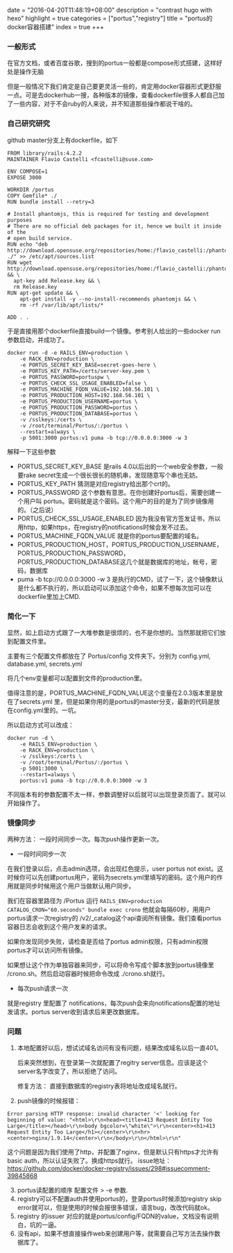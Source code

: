 
date = "2016-04-20T11:48:19+08:00"
description = "contrast hugo with hexo"
highlight = true
categories = ["portus","registry"]
title = "portus的docker容器搭建"
index = true
+++

### 一般形式

在官方文档，或者百度谷歌，搜到的portus一般都是compose形式搭建，这样好处是操作无脑

但是一般情况下我们肯定是自己要更灵活一些的，肯定用docker容器形式更舒服一点。可是去dockerhub一搜，各种版本的镜像，查看dockerfile很多人都自己加了一些内容，对于不会ruby的人来说，并不知道那些操作都说干啥的。

### 自己研究研究

github master分支上有dockerfile，如下
```
FROM library/rails:4.2.2
MAINTAINER Flavio Castelli <fcastelli@suse.com>

ENV COMPOSE=1
EXPOSE 3000

WORKDIR /portus
COPY Gemfile* ./
RUN bundle install --retry=3

# Install phantomjs, this is required for testing and development purposes
# There are no official deb packages for it, hence we built it inside of the
# open build service.
RUN echo "deb http://download.opensuse.org/repositories/home:/flavio_castelli:/phantomjs/Debian_8.0/ ./" >> /etc/apt/sources.list
RUN wget http://download.opensuse.org/repositories/home:/flavio_castelli:/phantomjs/Debian_8.0/Release.key && \
  apt-key add Release.key && \
  rm Release.key
RUN apt-get update && \
    apt-get install -y --no-install-recommends phantomjs && \
    rm -rf /var/lib/apt/lists/*

ADD . .
```

于是直接用那个dockerfile直接build一个镜像。参考别人给出的一些docker run参数启动，并成功了。

```
docker run -d -e RAILS_ENV=production \
	-e RACK_ENV=production \
	-e PORTUS_SECRET_KEY_BASE=secret-goes-here \
	-e PORTUS_KEY_PATH=/certs/server-key.pem \
	-e PORTUS_PASSWORD=portuspw \
	-e PORTUS_CHECK_SSL_USAGE_ENABLED=false \
	-e PORTUS_MACHINE_FQDN_VALUE=192.168.56.101 \
	-e PORTUS_PRODUCTION_HOST=192.168.56.101 \
	-e PORTUS_PRODUCTION_USERNAME=portus \
	-e PORTUS_PRODUCTION_PASSWORD=portus \
	-e PORTUS_PRODUCTION_DATABASE=portus \
	-v /sslkeys:/certs \
	-v /root/terminal/Portus/:/portus \
	--restart=always \
	-p 5001:3000 portus:v1 puma -b tcp://0.0.0.0:3000 -w 3
```

解释一下这些参数

* PORTUS_SECRET_KEY_BASE 是rails 4.0以后出的一个web安全参数，一般要rake secret生成一个很长很长的随机串，发现随意写个串也无妨。
* PORTUS_KEY_PATH 猜测是对应registry给出那个crt的。
* PORTUS_PASSWORD 这个参数有意思。在你创建好portus后，需要创建一个用户叫 portus。密码就是这个密码。这个用户的目的是为了同步镜像用的。（之后说）
* PORTUS_CHECK_SSL_USAGE_ENABLED 因为我没有官方签发证书，所以用http，如果https，在registry的notifications时候会发不过去。
* PORTUS_MACHINE_FQDN_VALUE 就是你的portus要配置的域名。
* PORTUS_PRODUCTION_HOST，PORTUS_PRODUCTION_USERNAME，PORTUS_PRODUCTION_PASSWORD，PORTUS_PRODUCTION_DATABASE这几个就是数据库的地址，帐号，密码，数据库
* puma -b tcp://0.0.0.0:3000 -w 3 是执行的CMD，试了一下，这个镜像默认是什么都不执行的，所以启动可以添加这个命令，如果不想每次加可以在dockerfile里加上CMD.

### 简化一下

显然，如上启动方式跟了一大堆参数是很烦的，也不是你想的。当然那就把它们放到配置文件里。

主要有三个配置文件都放在了 Portus/config 文件夹下。分别为 config.yml, database.yml, secrets.yml

将几个env变量都可以配置到文件的production里。

值得注意的是，PORTUS_MACHINE_FQDN_VALUE这个变量在2.0.3版本里是放在了secrets.yml 里，但是如果你用的是portus的master分支，最新的代码是放在config.yml里的。一坑。

所以启动方式可以改成：

```
docker run -d \
	-e RAILS_ENV=production \
	-e RACK_ENV=production \
	-v /sslkeys:/certs \
	-v /root/terminal/Portus/:/portus \
	-p 5001:3000 \
	--restart=always \
	portus:v1 puma -b tcp://0.0.0.0:3000 -w 3
```

不同版本有的参数配置不太一样，参数调整好以后就可以出现登录页面了。就可以开始操作了。

### 镜像同步

两种方法： 一段时间同步一次。每次push操作更新一次。

* 一段时间同步一次

在我们登录以后，点击admin选项，会出现红色提示，user portus not exist。这时候你可以先创建portus用户，密码为secrets.yml里填写的密码。这个用户的作用就是同步时候用这个用户当做默认用户同步。

我们在容器里路径为 /Portus 运行 `RAILS_ENV=production CATALOG_CRON="60.seconds" bundle exec crono` 他就会每隔60秒，用用户portus请求一次registry的 /v2/_catalog这个api查阅所有镜像。我们查看portus 容器日志会收到这个用户发来的请求。

如果你发现同步失败，请检查是否给了portus admin权限，只有admin权限portus才可以访问所有镜像。

如果想让这个作为单独容器来同步，可以将命令写成个脚本放到portus镜像里 /crono.sh。然后启动容器时候把命令改成 ./crono.sh就行。

* 每次push请求一次

就是registry 里配置了 notifications，每次push会来向notifications配置的地址发请求。portus server收到请求后来更改数据库。



### 问题

1. 本地配置好以后，想试试域名访问有没有问题，结果改成域名以后一直401。

	后来突然想到，在登录第一次就配置了regitry server信息。应该是这个server名字改变了，所以拒绝了访问。

	修复方法： 直接到数据库的registry表将地址改成域名就行。
2. push镜像的时候报错：
```
Error parsing HTTP response: invalid character '<' looking for beginning of value: "<html>\r\n<head><title>413 Request Entity Too Large</title></head>\r\n<body bgcolor=\"white\">\r\n<center><h1>413 Request Entity Too Large</h1></center>\r\n<hr><center>nginx/1.9.14</center>\r\n</body>\r\n</html>\r\n"
```
这个问题是因为我们使用了http，并配置了nginx，但是默认只有https才允许有basic auth，所以认证失败了。换成https就行。
issue地址：https://github.com/docker/docker-registry/issues/298#issuecomment-39845868

3. portus读配置的顺序 配置文件 > -e 参数.
4. registry可以不配置auth并使用portus的，登录portus时候添加registry skip error就可以，但是使用的时候会报很多错误，语言bug，改改代码就ok。
5. registry 的issuer 对应的就是portus/config/FQDN的value，文档没有说明白，坑的一逼。
6. 没有api，如果不想直接操作web来创建用户等，就需要自己写方法去操作数据库了。



